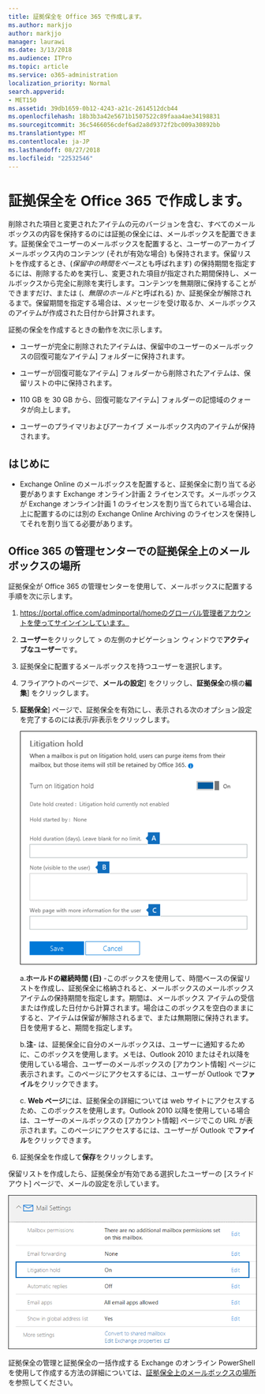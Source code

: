 ```yaml
---
title: 証拠保全を Office 365 で作成します。
ms.author: markjjo
author: markjjo
manager: laurawi
ms.date: 3/13/2018
ms.audience: ITPro
ms.topic: article
ms.service: o365-administration
localization_priority: Normal
search.appverid:
- MET150
ms.assetid: 39db1659-0b12-4243-a21c-2614512dcb44
ms.openlocfilehash: 18b3b3a42e5671b1507522c89faaa4ae34198831
ms.sourcegitcommit: 36c5466056cdef6ad2a8d9372f2bc009a30892bb
ms.translationtype: MT
ms.contentlocale: ja-JP
ms.lasthandoff: 08/27/2018
ms.locfileid: "22532546"
---
```

# <a name="create-a-litigation-hold-in-office-365"></a>証拠保全を Office 365 で作成します。

削除された項目と変更されたアイテムの元のバージョンを含む、すべてのメールボックスの内容を保持するのには証拠の保全には、メールボックスを配置できます。証拠保全でユーザーのメールボックスを配置すると、ユーザーのアーカイブ メールボックス内のコンテンツ (それが有効な場合) も保持されます。保留リストを作成するとき、(*保留中の時間をベース*とも呼ばれます) の保持期間を指定するには、削除するためを実行し、変更された項目が指定された期間保持し、メールボックスから完全に削除を実行します。コンテンツを無期限に保持することができますだけ、または (、*無限のホールド*と呼ばれる) か、証拠保全が解除されるまで。保留期間を指定する場合は、メッセージを受け取るか、メールボックスのアイテムが作成された日付から計算されます。 
  
証拠の保全を作成するときの動作を次に示します。
  
- ユーザーが完全に削除されたアイテムは、保留中のユーザーのメールボックスの回復可能なアイテム] フォルダーに保持されます。
    
- ユーザーが回復可能なアイテム] フォルダーから削除されたアイテムは、保留リストの中に保持されます。
    
- 110 GB を 30 GB から、回復可能なアイテム] フォルダーの記憶域のクォータが向上します。
    
- ユーザーのプライマリおよびアーカイブ メールボックス内のアイテムが保持されます。
    
## <a name="before-you-begin"></a>はじめに

- Exchange Online のメールボックスを配置すると、証拠保全に割り当てる必要があります Exchange オンライン計画 2 ライセンスです。メールボックスが Exchange オンライン計画 1 のライセンスを割り当てられている場合は、上に配置するのには別の Exchange Online Archiving のライセンスを保持してそれを割り当てる必要があります。
    

## <a name="place-a-mailbox-on-litigation-hold-in-the-office-365-admin-center"></a>Office 365 の管理センターでの証拠保全上のメールボックスの場所

証拠保全が Office 365 の管理センターを使用して、メールボックスに配置する手順を次に示します。

1. https://portal.office.com/adminportal/homeのグローバル管理者アカウントを使ってサインインしています。
2. **ユーザー**をクリックして > の左側のナビゲーション ウィンドウで**アクティブなユーザー**です。
3. 証拠保全に配置するメールボックスを持つユーザーを選択します。
4. フライアウトのページで、**メールの設定**] をクリックし、**証拠保全**の横の**編集**] をクリックします。
5. **証拠保全**] ページで、証拠保全を有効にし、表示される次のオプション設定を完了するのには表示/非表示をクリックします。
 
    ![O365_LitigationHold1.png](media/O365-LitigationHold1.png)

    a.**ホールドの継続時間 (日)** -このボックスを使用して、時間ベースの保留リストを作成し、証拠保全に格納されると、メールボックスのメールボックス アイテムの保持期間を指定します。期間は、メールボックス アイテムの受信または作成した日付から計算されます。場合はこのボックスを空白のままにすると、アイテムは保留が解除されるまで、または無期限に保持されます。日を使用すると、期間を指定します。
    
    b.**注**- は、証拠保全に自分のメールボックスは、ユーザーに通知するために、このボックスを使用します。メモは、Outlook 2010 またはそれ以降を使用している場合、ユーザーのメールボックスの [アカウント情報] ページに表示されます。このページにアクセスするには、ユーザーが Outlook で**ファイル**をクリックできます。
     
    c. **Web ページ**には、証拠保全の詳細については web サイトにアクセスするため、このボックスを使用します。Outlook 2010 以降を使用している場合は、ユーザーのメールボックスの [アカウント情報] ページでこの URL が表示されます。このページにアクセスするには、ユーザーが Outlook で**ファイル**をクリックできます。
 
6. 証拠保全を作成して**保存**をクリックします。

保留リストを作成したら、証拠保全が有効である選択したユーザーの [スライド アウト] ページで、メールの設定を示しています。

![O365_LitigationHold2.png](media/O365-LitigationHold2.png)

証拠保全の管理と証拠保全の一括作成する Exchange のオンライン PowerShell を使用して作成する方法の詳細については、[証拠保全上のメールボックスの場所](https://docs.microsoft.com/office365/SecurityCompliance/place-a-mailbox-on-litigation-hold)を参照してください。
